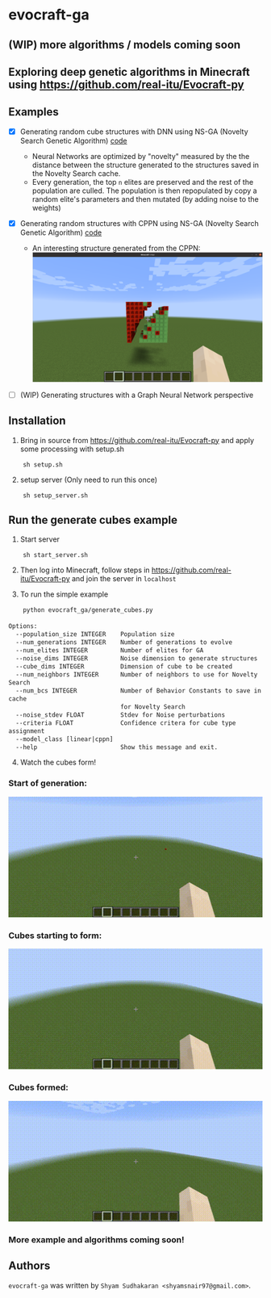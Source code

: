 evocraft-ga
================
## (WIP) more algorithms / models coming soon
## Exploring deep genetic algorithms in Minecraft using https://github.com/real-itu/Evocraft-py

## Examples
- [x] Generating random cube structures with DNN using NS-GA (Novelty Search Genetic Algorithm) [code](evocraft_ga/generate_cubes.py)

  - Neural Networks are optimized by "novelty" measured by the the distance between the structure generated to the structures saved in the Novelty Search cache.
  - Every generation, the top `n` elites are preserved and the rest of the population are culled. The population is then repopulated by copy a random elite's parameters and then mutated (by adding noise to the weights)

- [x] Generating random structures with CPPN using NS-GA (Novelty Search Genetic Algorithm) [code](evocraft_ga/notebooks/CPPN.ipynb)

    - An interesting structure generated from the CPPN:
      ![Alt Text](imgs/cppn_output.png)

- [ ] (WIP) Generating structures with a Graph Neural Network perspective

Installation
------------

1. Bring in source from https://github.com/real-itu/Evocraft-py and apply some processing with setup.sh
```
    sh setup.sh
```
2. setup server (Only need to run this once)
```
    sh setup_server.sh
```

Run the generate cubes example
-----
1. Start server
```
    sh start_server.sh
```
2. Then log into Minecraft, follow steps in https://github.com/real-itu/Evocraft-py and join the server in `localhost`

3. To run the simple example
```
    python evocraft_ga/generate_cubes.py 

Options:
  --population_size INTEGER    Population size
  --num_generations INTEGER    Number of generations to evolve
  --num_elites INTEGER         Number of elites for GA
  --noise_dims INTEGER         Noise dimension to generate structures
  --cube_dims INTEGER          Dimension of cube to be created
  --num_neighbors INTEGER      Number of neighbors to use for Novelty Search
  --num_bcs INTEGER            Number of Behavior Constants to save in cache
                               for Novelty Search
  --noise_stdev FLOAT          Stdev for Noise perturbations
  --criteria FLOAT             Confidence critera for cube type assignment
  --model_class [linear|cppn]
  --help                       Show this message and exit.

```
4. Watch the cubes form!

### Start of generation:
![Alt Text](gifs/out_first.gif)
### Cubes starting to form:
![Alt Text](gifs/out_second.gif)
### Cubes formed:
![Alt Text](gifs/out_final.gif)

### More example and algorithms coming soon!
Authors
-------

`evocraft-ga` was written by `Shyam Sudhakaran <shyamsnair97@gmail.com>`.